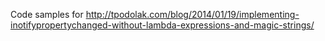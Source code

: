 Code samples for
http://tpodolak.com/blog/2014/01/19/implementing-inotifypropertychanged-without-lambda-expressions-and-magic-strings/
